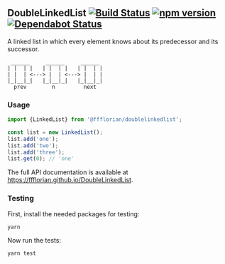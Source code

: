 ## DoubleLinkedList [![Build Status](https://github.com/ffflorian/DoubleLinkedList/workflows/Build/badge.svg)](https://github.com/ffflorian/DoubleLinkedList/actions/) [![npm version](https://img.shields.io/npm/v/@ffflorian/doublelinkedlist.svg?style=flat)](https://www.npmjs.com/package/@ffflorian/doublelinkedlist) [![Dependabot Status](https://api.dependabot.com/badges/status?host=github&repo=ffflorian/DoubleLinkedList)](https://dependabot.com)

A linked list in which every element knows about its predecessor and its successor.

```
 ______     ______     ______
| |  | |   | |  | |   | |  | |
| |  | <---> |  | <---> |  | |
|_|__|_|   |_|__|_|   |_|__|_|
  prev        n         next
```

### Usage

```ts
import {LinkedList} from '@ffflorian/doublelinkedlist';

const list = new LinkedList();
list.add('one');
list.add('two');
list.add('three');
list.get(0); // 'one'
```

The full API documentation is available at https://ffflorian.github.io/DoubleLinkedList.

### Testing

First, install the needed packages for testing:

```
yarn
```

Now run the tests:

```
yarn test
```
